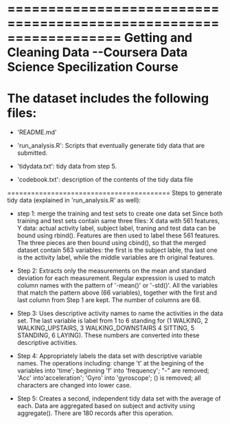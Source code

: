 ==================================================================
Getting and Cleaning Data
--Coursera Data Science Specilization Course
==================================================================

The dataset includes the following files:
=========================================
- 'README.md'

- 'run_analysis.R': Scripts that eventually generate tidy data that are submitted.

- 'tidydata.txt': tidy data from step 5.
- 'codebook.txt': description of the contents of the tidy data file

=========================================
Steps to generate tidy data (explained in 'run_analysis.R' as well):
- step 1: merge the training and test sets to create one data set
  Since both training and test sets contain same three files: X data with 561 features, 
  Y data: actual activity label, subject label, traning and test data can be bound using rbind().
  Features are then used to label these 561 features. The three pieces are then bound using cbind(), 
  so that the merged dataset contain 563 variables: the first is the subject lable, tha last one is the activity 
  label, while the middle variables are th original features.
  
- Step 2: Extracts only the measurements on the mean and standard deviation for each measurement.
  Regular expression is used to match column names with the pattern of '-mean()' or '-std()'.
  All the variables that match the pattern above (66 variables), together with the first and last column from Step 1 
  are kept. The number of columns are 68.
 
- Step 3: Uses descriptive activity names to name the activities in the data set.
  The last variable is label from 1 to 6 standing for (1 WALKING, 2 WALKING_UPSTAIRS, 3 WALKING_DOWNSTAIRS
  4 SITTING, 5 STANDING, 6 LAYING). These numbers are converted into these descriptive activities.
  
- Step 4: Appropriately labels the data set with descriptive variable names.
  The operations including: change 't' at the begining of the variables into 'time'; beginning 'f' into 'frequency';
  "-" are removed; 'Acc' into'acceleration'; 'Gyro' into 'gyroscope'; () is removed; all characters are changed into lower case.
  
- Step 5: Creates a second, independent tidy data set with the average of each.
  Data are aggregated based on subject and activity using aggregate(). There are 180 records after this operation. 
 
  
  
  
  
